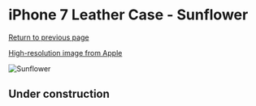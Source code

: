 # iPhone 7 Leather Case - Sunflower

[Return to previous page](/iphone_7)

[High-resolution image from Apple](https://store.storeimages.cdn-apple.com/8756/as-images.apple.com/is/MQ5G2?wid=4500&hei=4500&fmt=png)

<div style="width: 512px"><img src="/almost_uncompressed/MQ5G2.webp" alt="Sunflower"></div>

## Under construction
